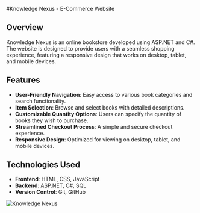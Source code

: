 #Knowledge Nexus - E-Commerce Website 

## Overview 
Knowledge Nexus is an online bookstore developed using ASP.NET and C#. The website is designed to provide users with a seamless shopping experience, featuring a responsive design that works on desktop, tablet, and mobile devices.

## Features
- **User-Friendly Navigation**: Easy access to various book categories and search functionality.
- **Item Selection**: Browse and select books with detailed descriptions.
- **Customizable Quantity Options**: Users can specify the quantity of books they wish to purchase.
- **Streamlined Checkout Process**: A simple and secure checkout experience.
- **Responsive Design**: Optimized for viewing on desktop, tablet, and mobile devices.

## Technologies Used
- **Frontend**: HTML, CSS, JavaScript
- **Backend**: ASP.NET, C#, SQL 
- **Version Control**: Git, GitHub

![Knowledge Nexus ](https://github.com/user-attachments/assets/16fca24c-8be5-4f27-a5aa-c8896eebc326)
